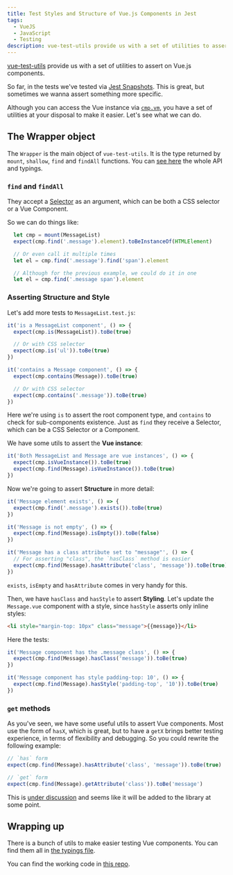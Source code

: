 ```yaml
---
title: Test Styles and Structure of Vue.js Components in Jest
tags:
  - VueJS
  - JavaScript
  - Testing
description: vue-test-utils provide us with a set of utilities to assert on Vue.js components.
---
```


[vue-test-utils](https://github.com/vuejs/vue-test-utils) provide us with a set of utilities to assert on Vue.js components.

<!-- more -->

So far, in the tests we've tested via [Jest Snapshots](https://facebook.github.io/jest/docs/snapshot-testing.html). This is great, but sometimes we wanna assert something more specific.

Although you can access the Vue instance via [`cmp.vm`](https://github.com/alexjoverm/vue-testing-series/blob/master/test/MessageList.test.js#L17), you have a set of utilities at your disposal to make it easier. Let's see what we can do.

## The Wrapper object

The `Wrapper` is the main object of `vue-test-utils`. It is the type returned by `mount`, `shallow`, `find` and `findAll` functions. You can [see here](https://github.com/vuejs/vue-test-utils/blob/master/types/index.d.ts#L34) the whole API and typings.

### `find` and `findAll`

They accept a [Selector](https://github.com/vuejs/vue-test-utils/blob/master/types/index.d.ts#L11) as an argument, which can be both a CSS selector or a Vue Component.

So we can do things like:

```javascript
  let cmp = mount(MessageList)
  expect(cmp.find('.message').element).toBeInstanceOf(HTMLElement)

  // Or even call it multiple times
  let el = cmp.find('.message').find('span').element

  // Although for the previous example, we could do it in one
  let el = cmp.find('.message span').element
```

### Asserting Structure and Style

Let's add more tests to `MessageList.test.js`:

```javascript
it('is a MessageList component', () => {
  expect(cmp.is(MessageList)).toBe(true)

  // Or with CSS selector
  expect(cmp.is('ul')).toBe(true)
})

it('contains a Message component', () => {
  expect(cmp.contains(Message)).toBe(true)

  // Or with CSS selector
  expect(cmp.contains('.message')).toBe(true)
})
```

Here we're using `is` to assert the root component type, and `contains` to check for sub-components existence. Just as `find` they receive a Selector, which can be a CSS Selector or a Component.

We have some utils to assert the **Vue instance**:

```javascript
it('Both MessageList and Message are vue instances', () => {
  expect(cmp.isVueInstance()).toBe(true)
  expect(cmp.find(Message).isVueInstance()).toBe(true)
})
```

Now we're going to assert **Structure** in more detail:

```javascript
it('Message element exists', () => {
  expect(cmp.find('.message').exists()).toBe(true)
})

it('Message is not empty', () => {
  expect(cmp.find(Message).isEmpty()).toBe(false)
})

it('Message has a class attribute set to "message"', () => {
  // For asserting "class", the `hasClass` method is easier
  expect(cmp.find(Message).hasAttribute('class', 'message')).toBe(true)
})
```

`exists`, `isEmpty` and `hasAttribute` comes in very handy for this.

Then, we have `hasClass` and `hasStyle` to assert **Styling**. Let's update the `Message.vue` component with a style, since `hasStyle` asserts only inline styles:

```html
<li style="margin-top: 10px" class="message">{{message}}</li>
```

Here the tests:

```javascript
it('Message component has the .message class', () => {
  expect(cmp.find(Message).hasClass('message')).toBe(true)
})

it('Message component has style padding-top: 10', () => {
  expect(cmp.find(Message).hasStyle('padding-top', '10')).toBe(true)
})
```

### `get` methods

As you've seen, we have some useful utils to assert Vue components. Most use the form of `hasX`, which is great, but to have a `getX` brings better testing experience, in terms of flexibility and debugging. So you could rewrite the following example:

```javascript
// `has` form
expect(cmp.find(Message).hasAttribute('class', 'message')).toBe(true)

// `get` form
expect(cmp.find(Message).getAttribute('class')).toBe('message')
```

This is [under discussion](https://github.com/vuejs/vue-test-utils/issues/27) and seems like it will be added to the library at some point.

## Wrapping up

There is a bunch of utils to make easier testing Vue components. You can find them all in [the typings file](https://github.com/vuejs/vue-test-utils/blob/master/types/index.d.ts).

You can find the working code in [this repo](https://github.com/alexjoverm/vue-testing-series/blob/Test-Styles-and-Structure-in-Vue-js-and-Jest/test/MessageList.test.js).